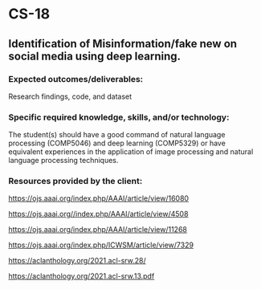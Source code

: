 # CS-18
## Identification of Misinformation/fake new on social media using deep learning.

### Expected outcomes/deliverables:

Research findings, code, and dataset 

### Specific required knowledge, skills, and/or technology:

The student(s) should have a good command of natural language processing (COMP5046)
and deep learning (COMP5329) or have equivalent experiences in the application of image
processing and natural language processing techniques.

### Resources provided by the client: 

https://ojs.aaai.org/index.php/AAAI/article/view/16080

https://ojs.aaai.org//index.php/AAAI/article/view/4508

https://ojs.aaai.org/index.php/AAAI/article/view/11268

https://ojs.aaai.org/index.php/ICWSM/article/view/7329

https://aclanthology.org/2021.acl-srw.28/

https://aclanthology.org/2021.acl-srw.13.pdf
